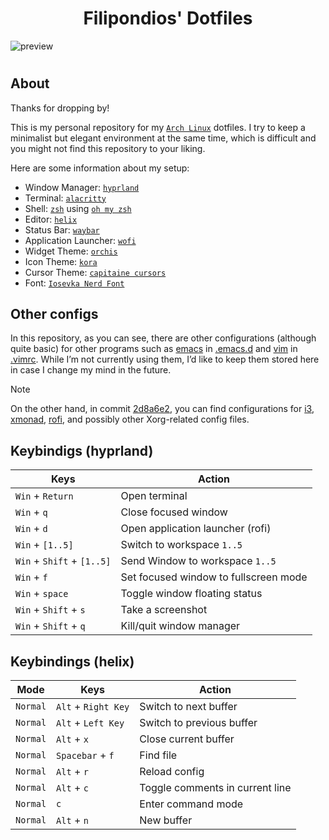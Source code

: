 <div align='center'>
 <!-- Repo Title -->
 <h1>Filipondios' Dotfiles</h1>
</div>

![preview](https://github.com/user-attachments/assets/2ca891d7-d6b3-4478-8682-f85f60ce1bcc)

<h1>
  <a href="#--------"><img alt="" align="right" src="https://img.shields.io/github/stars/filipondios/dotfiles?color=0C0E0F&labelColor=0C0E0F&style=for-the-badge"/></a>
  <a href="#--------"><img alt="" align="left" src="https://badges.pufler.dev/visits/filipondios/dotfiles?style=flat-square&label=&color=0C0E0F&logo=github&logoColor=white&labelColor=0C0E0F"/></a>
</h1>


## About

Thanks for dropping by!

This is my personal repository for my [`Arch Linux`](https://archlinux.org/) dotfiles. I try to keep a minimalist but elegant environment at the same time, which is difficult and you might not find this repository to your liking. 

Here are some information about my setup:

- Window Manager: [`hyprland`](https://github.com/hyprwm/Hyprland)
- Terminal: [`alacritty`](https://github.com/alacritty/alacritty)
- Shell: [`zsh`](https://www.zsh.org/) using [`oh my zsh`](https://github.com/ohmyzsh/ohmyzsh)
- Editor: [`helix`](https://github.com/helix-editor/helix)
- Status Bar: [`waybar`](https://github.com/Alexays/Waybar)
- Application Launcher: [`wofi`](https://github.com/SimplyCEO/wofi)
- Widget Theme: [`orchis`](https://github.com/vinceliuice/Orchis-theme)
- Icon Theme: [`kora`](https://github.com/bikass/kora)
- Cursor Theme: [`capitaine cursors`](https://github.com/keeferrourke/capitaine-cursors)
- Font: [`Iosevka Nerd Font`](https://github.com/ryanoasis/nerd-fonts/tree/master)

## Other configs

In this repository, as you can see, there are other configurations (although quite basic) for other programs such as [emacs](https://github.com/emacs-mirror/emacs) in [.emacs.d](https://github.com/filipondios/dotfiles/tree/main/.emacs.d) and [vim]() in [.vimrc](https://github.com/filipondios/dotfiles/blob/main/.vimrc). While I’m not currently using them, I’d like to keep them stored here in case I change my mind in the future.

> [!NOTE]  
> On the other hand, in commit [2d8a6e2](https://github.com/filipondios/dotfiles/commit/2d8a6e29bd78205b26f317fdcf5b12354a77d543), you can find configurations for [i3](https://github.com/i3/i3), [xmonad](https://github.com/xmonad/xmonad), [rofi](https://github.com/davatorium/rofi), and possibly other Xorg-related config files.

## Keybindigs (hyprland)

| Keys                        | Action                                |
|-----------------------------|---------------------------------------|
| `Win` + `Return`            | Open terminal                         |
| `Win` + `q`                 | Close focused window                  |
| `Win` + `d`                 | Open application launcher (rofi)      |
| `Win` + `[1..5]`            | Switch to workspace `1..5`            |
| `Win` + `Shift` + `[1..5]`  | Send Window to workspace `1..5`       |
| `Win` + `f`                 | Set focused window to fullscreen mode |
| `Win` + `space`             | Toggle window floating status         |  
| `Win` + `Shift` + `s`       | Take a screenshot                     |
| `Win` + `Shift` + `q`       | Kill/quit window manager              |

## Keybindings (helix)

| Mode     | Keys                | Action                          |
| -------- | --------------------|---------------------------------|
| `Normal` | `Alt` + `Right Key` | Switch to next buffer           |
| `Normal` | `Alt` + `Left Key`  | Switch to previous buffer       |
| `Normal` | `Alt` + `x`         | Close current buffer            |
| `Normal` | `Spacebar` + `f`    | Find file                       |
| `Normal` | `Alt` + `r`         | Reload config                   |
| `Normal` | `Alt` + `c`         | Toggle comments in current line |
| `Normal` | `c`                 | Enter command mode              |
| `Normal` | `Alt` + `n`         | New buffer                      |
